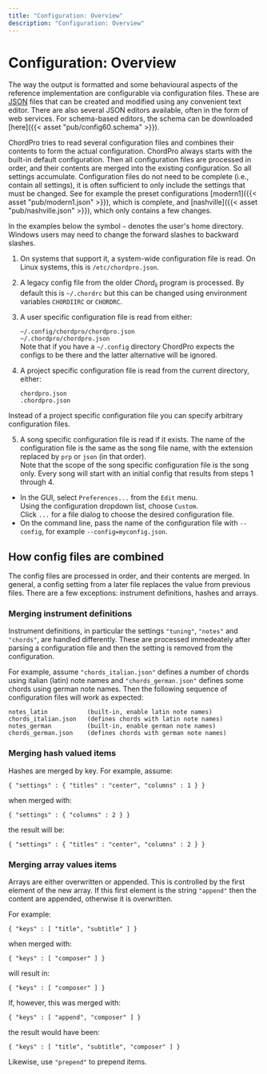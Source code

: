 ```yaml
---
title: "Configuration: Overview"
description: "Configuration: Overview"
---
```


# Configuration: Overview

The way the output is formatted and some behavioural aspects of the reference implementation are configurable via configuration files. These are [JSON](http://www.json.org/) files that can be created and modified using any convenient text editor. There are also several JSON editors available, often in the form of web services. For schema-based editors, the schema can be downloaded [here]({{< asset "pub/config60.schema" >}}).

ChordPro tries to read several configuration files and combines their contents to form the actual configuration. ChordPro always starts with the built-in default configuration. Then all configuration files are processed in order, and their contents are merged into the existing configuration. So all settings accumulate. Configuration files do not need to be complete (i.e., contain all settings), it is often sufficient to only include the settings that must be changed. See for example the preset configurations [modern1]({{< asset "pub/modern1.json" >}}), which is complete, and [nashville]({{< asset "pub/nashville.json" >}}), which only contains a few changes.

In the examples below the symbol `~` denotes the user's home directory. Windows users may need to change the forward slashes to backward slashes.

1. On systems that support it, a system-wide configuration file is read. On Linux systems, this is `/etc/chordpro.json`.

2. A legacy config file from the older _Chord_<sub>ii</sub> program is processed. By default this is `~/.chordrc` but this can be changed using environment variables `CHORDIIRC` or `CHORDRC`.

3. A user specific configuration file is read from either:

    `~/.config/chordpro/chordpro.json`  
    `~/.chordpro/chordpro.json`  
  Note that if you have a `~/.config` directory ChordPro expects the configs to be there and the latter alternative will be ignored.

4. A project specific configuration file is read from the current directory, either:

    `chordpro.json`  
    `.chordpro.json`

Instead of a project specific configuration file you can specify arbitrary configuration files.

5. A song specific configuration file is read if it exists. The name
   of the configuration file is the same as the song file name, with
   the extension replaced by `prp` or `json` (in that order).  
   Note that the scope of the song specific configuration file is the
   song only. Every song will start with an initial config that results from
   steps 1 through 4.

* In the GUI, select `Preferences...` from the `Edit` menu.  
Using the configuration dropdown list, choose `Custom`.  
Click `...` for a file dialog to choose the desired configuration file.
* On the command line, pass the name of the configuration file with `--config`, for example `--config=myconfig.json`. 

## How config files are combined

The config files are processed in order, and their contents are merged. In general, a config setting from a later file replaces the value from previous files. There are a few exceptions: instrument definitions, hashes and arrays.

### Merging instrument definitions

Instrument definitions, in particular the settings `"tuning"`, `"notes"` and `"chords"`, are handled differently. These are processed immedeately after parsing a configuration file and then the setting is removed from the configuration.

For example, assume `"chords_italian.json"` defines a number of chords using italian (latin) note names and `"chords_german.json"` defines some chords using german note names. Then the following sequence of configuration files will work as expected:

    notes_latin           (built-in, enable latin note names)
    chords_italian.json   (defines chords with latin note names)
    notes_german          (built-in, enable german note names)
    chords_german.json    (defines chords with german note names)

### Merging hash valued items

Hashes are merged by key. For example, assume:

    { "settings" : { "titles" : "center", "columns" : 1 } }

when merged with:

    { "settings" : { "columns" : 2 } }

the result will be:

    { "settings" : { "titles" : "center", "columns" : 2 } }

### Merging array values items

Arrays are either overwritten or appended. This is controlled by the first element of the new array. If this first element is the string `"append"` then the content are appended, otherwise it is overwritten.

For example:

    { "keys" : [ "title", "subtitle" ] }

when merged with:

    { "keys" : [ "composer" ] }

will result in:

    { "keys" : [ "composer" ] }

If, however, this was merged with:

    { "keys" : [ "append", "composer" ] }

the result would have been:

    { "keys" : [ "title", "subtitle", "composer" ] }

Likewise, use `"prepend"` to prepend items.

